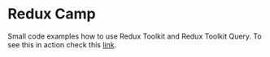 # Redux Camp

Small code examples how to use Redux Toolkit and Redux Toolkit Query. To see this in action check this [link](https://codesandbox.io/s/rtk-forked-flc5dw?file=/public/index.html:0-1544).
